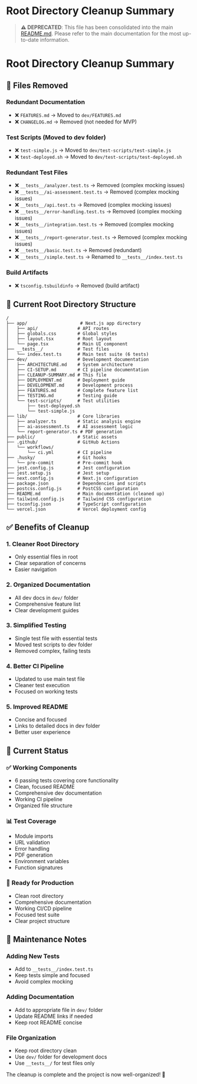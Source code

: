 # Root Directory Cleanup Summary

> **⚠️ DEPRECATED**: This file has been consolidated into the main [README.md](./README.md). Please refer to the main documentation for the most up-to-date information.

# Root Directory Cleanup Summary

## 🧹 Files Removed

### Redundant Documentation
- ❌ `FEATURES.md` → Moved to `dev/FEATURES.md`
- ❌ `CHANGELOG.md` → Removed (not needed for MVP)

### Test Scripts (Moved to dev folder)
- ❌ `test-simple.js` → Moved to `dev/test-scripts/test-simple.js`
- ❌ `test-deployed.sh` → Moved to `dev/test-scripts/test-deployed.sh`

### Redundant Test Files
- ❌ `__tests__/analyzer.test.ts` → Removed (complex mocking issues)
- ❌ `__tests__/ai-assessment.test.ts` → Removed (complex mocking issues)
- ❌ `__tests__/api.test.ts` → Removed (complex mocking issues)
- ❌ `__tests__/error-handling.test.ts` → Removed (complex mocking issues)
- ❌ `__tests__/integration.test.ts` → Removed (complex mocking issues)
- ❌ `__tests__/report-generator.test.ts` → Removed (complex mocking issues)
- ❌ `__tests__/basic.test.ts` → Removed (redundant)
- ❌ `__tests__/simple.test.ts` → Renamed to `__tests__/index.test.ts`

### Build Artifacts
- ❌ `tsconfig.tsbuildinfo` → Removed (build artifact)

## 📁 Current Root Directory Structure

```
/
├── app/                    # Next.js app directory
│   ├── api/               # API routes
│   ├── globals.css        # Global styles
│   ├── layout.tsx         # Root layout
│   └── page.tsx           # Main UI component
├── __tests__/             # Test files
│   └── index.test.ts      # Main test suite (6 tests)
├── dev/                   # Development documentation
│   ├── ARCHITECTURE.md    # System architecture
│   ├── CI-SETUP.md        # CI pipeline documentation
│   ├── CLEANUP-SUMMARY.md # This file
│   ├── DEPLOYMENT.md      # Deployment guide
│   ├── DEVELOPMENT.md     # Development process
│   ├── FEATURES.md        # Complete feature list
│   ├── TESTING.md         # Testing guide
│   └── test-scripts/      # Test utilities
│       ├── test-deployed.sh
│       └── test-simple.js
├── lib/                   # Core libraries
│   ├── analyzer.ts        # Static analysis engine
│   ├── ai-assessment.ts   # AI assessment logic
│   └── report-generator.ts # PDF generation
├── public/                # Static assets
├── .github/               # GitHub Actions
│   └── workflows/
│       └── ci.yml         # CI pipeline
├── .husky/                # Git hooks
│   └── pre-commit         # Pre-commit hook
├── jest.config.js         # Jest configuration
├── jest.setup.js          # Jest setup
├── next.config.js         # Next.js configuration
├── package.json           # Dependencies and scripts
├── postcss.config.js      # PostCSS configuration
├── README.md              # Main documentation (cleaned up)
├── tailwind.config.js     # Tailwind CSS configuration
├── tsconfig.json          # TypeScript configuration
└── vercel.json            # Vercel deployment config
```

## ✅ Benefits of Cleanup

### 1. **Cleaner Root Directory**
- Only essential files in root
- Clear separation of concerns
- Easier navigation

### 2. **Organized Documentation**
- All dev docs in `dev/` folder
- Comprehensive feature list
- Clear development guides

### 3. **Simplified Testing**
- Single test file with essential tests
- Moved test scripts to dev folder
- Removed complex, failing tests

### 4. **Better CI Pipeline**
- Updated to use main test file
- Cleaner test execution
- Focused on working tests

### 5. **Improved README**
- Concise and focused
- Links to detailed docs in dev folder
- Better user experience

## 🎯 Current Status

### ✅ **Working Components**
- 6 passing tests covering core functionality
- Clean, focused README
- Comprehensive dev documentation
- Working CI pipeline
- Organized file structure

### 📊 **Test Coverage**
- Module imports
- URL validation
- Error handling
- PDF generation
- Environment variables
- Function signatures

### 🚀 **Ready for Production**
- Clean root directory
- Comprehensive documentation
- Working CI/CD pipeline
- Focused test suite
- Clear project structure

## 🔄 **Maintenance Notes**

### Adding New Tests
- Add to `__tests__/index.test.ts`
- Keep tests simple and focused
- Avoid complex mocking

### Adding Documentation
- Add to appropriate file in `dev/` folder
- Update README links if needed
- Keep root README concise

### File Organization
- Keep root directory clean
- Use `dev/` folder for development docs
- Use `__tests__/` for test files only

The cleanup is complete and the project is now well-organized! 🎉